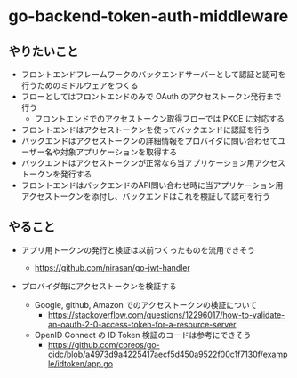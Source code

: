 # go-backend-token-auth-middleware

## やりたいこと

* フロントエンドフレームワークのバックエンドサーバーとして認証と認可を行うためのミドルウェアをつくる
* フローとしてはフロントエンドのみで OAuth のアクセストークン発行まで行う
  * フロントエンドでのアクセストークン取得フローでは PKCE に対応する
* フロントエンドはアクセストークンを使ってバックエンドに認証を行う
* バックエンドはアクセストークンの詳細情報をプロバイダに問い合わせてユーザー名や対象アプリケーションを取得する
* バックエンドはアクセストークンが正常なら当アプリケーション用アクセストークンを発行する
* フロントエンドはバックエンドのAPI問い合わせ時に当アプリケーション用アクセストークンを添付し、バックエンドはこれを検証して認可を行う

## やること

* アプリ用トークンの発行と検証は以前つくったものを流用できそう
  * https://github.com/nirasan/go-jwt-handler

* プロバイダ毎にアクセストークンを検証する
  * Google, github, Amazon でのアクセストークンの検証について
    * https://stackoverflow.com/questions/12296017/how-to-validate-an-oauth-2-0-access-token-for-a-resource-server
  * OpenID Connect の ID Token 検証のコードは参考にできそう
    * https://github.com/coreos/go-oidc/blob/a4973d9a4225417aecf5d450a9522f00c1f7130f/example/idtoken/app.go
